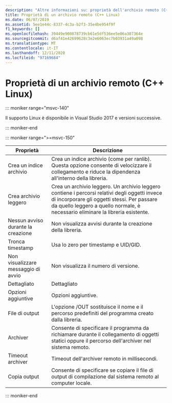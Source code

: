 ```yaml
---
description: "Altre informazioni su: proprietà dell'archivio remoto (C++ Linux)"
title: Proprietà di un archivio remoto (C++ Linux)
ms.date: 06/07/2019
ms.assetid: 5ee1e44c-8337-4c3a-b2f3-35e4be954f9f
f1_keywords: []
ms.openlocfilehash: 39449e900878739cb61e5df536ee5e06a307364e
ms.sourcegitcommit: d6af41e42699628c3e2e6063ec7b03931a49a098
ms.translationtype: MT
ms.contentlocale: it-IT
ms.lasthandoff: 12/11/2020
ms.locfileid: "97169684"
---
```

# <a name="remote-archive-properties-c-linux"></a>Proprietà di un archivio remoto (C++ Linux)

::: moniker range="msvc-140"

Il supporto Linux è disponibile in Visual Studio 2017 e versioni successive.

::: moniker-end

::: moniker range=">=msvc-150"

| Proprietà | Descrizione |
|--|--|
| Crea un indice archivio | Crea un indice archivio (come per ranlib). Questa opzione consente di velocizzare il collegamento e riduce la dipendenza all'interno della libreria. |
| Crea archivio leggero | Crea un archivio leggero.  Un archivio leggero contiene i percorsi relativi degli oggetti invece di incorporare gli oggetti stessi.  Per passare da quello leggero a quello normale, è necessario eliminare la libreria esistente. |
| Nessun avviso durante la creazione | Non visualizza avvisi durante la creazione della libreria. |
| Tronca timestamp | Usa lo zero per timestamp e UID/GID. |
| Non visualizzare messaggio di avvio | Non visualizza il numero di versione. |
| Dettagliato | Dettagliato |
| Opzioni aggiuntive | Opzioni aggiuntive. |
| File di output | L'opzione /OUT sostituisce il nome e il percorso predefiniti del programma creato dalla libreria. |
| Archiver | Consente di specificare il programma da richiamare durante il collegamento di oggetti statici oppure il percorso dell'archiver nel sistema remoto. |
| Timeout archiver | Timeout dell'archiver remoto in millisecondi. |
| Copia output | Consente di specificare se copiare il file di output di compilazione dal sistema remoto al computer locale. |

::: moniker-end
